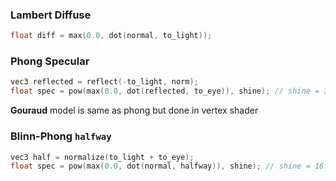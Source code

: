 ### Lambert Diffuse
``` c
float diff = max(0.0, dot(normal, to_light));
```
### Phong Specular
``` c
vec3 reflected = reflect(-to_light, norm);
float spec = pow(max(0.0, dot(reflected, to_eye)), shine); // shine = 32.0
```
**Gouraud** model is same as phong but done in vertex shader
### Blinn-Phong `halfway`
``` c
vec3 half = normalize(to_light + to_eye);
float spec = pow(max(0.0, dot(normal, halfway)), shine); // shine = 16.0
```
